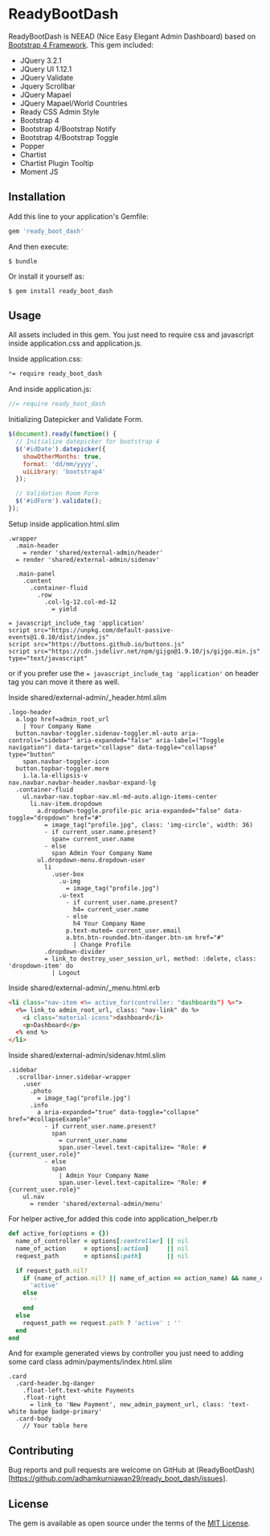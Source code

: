 # ReadyBootDash

ReadyBootDash is NEEAD (Nice Easy Elegant Admin Dashboard) based on [Bootstrap 4 Framework](https://getbootstrap.com/). This gem included:

* JQuery 3.2.1
* JQuery UI 1.12.1
* JQuery Validate
* Jquery Scrollbar
* JQuery Mapael
* JQuery Mapael/World Countries
* Ready CSS Admin Style
* Bootstrap 4
* Bootstrap 4/Bootstrap Notify
* Bootstrap 4/Bootstrap Toggle
* Popper
* Chartist
* Chartist Plugin Tooltip
* Moment JS

## Installation

Add this line to your application's Gemfile:

```ruby
gem 'ready_boot_dash'
```

And then execute:

    $ bundle

Or install it yourself as:

    $ gem install ready_boot_dash

## Usage

All assets included in this gem. You just need to require css and javascript inside application.css and application.js.

Inside application.css:

```css
*= require ready_boot_dash
```

And inside application.js:

```javascript
//= require ready_boot_dash
```

Initializing Datepicker and Validate Form.

```javascript
$(document).ready(function() {
  // Initialize datepicker for bootstrap 4
  $('#idDate').datepicker({
    showOtherMonths: true,
    format: 'dd/mm/yyyy',
    uiLibrary: 'bootstrap4'
  });

  // Validation Room Form
  $('#idForm').validate();
});
```

Setup inside application.html.slim

```
.wrapper
  .main-header
    = render 'shared/external-admin/header'
  = render 'shared/external-admin/sidenav'

  .main-panel
    .content
      .container-fluid
        .row
          .col-lg-12.col-md-12
            = yield

= javascript_include_tag 'application'
script src="https://unpkg.com/default-passive-events@1.0.10/dist/index.js"
script src="https://buttons.github.io/buttons.js"
script src="https://cdn.jsdelivr.net/npm/gijgo@1.9.10/js/gijgo.min.js" type="text/javascript"
```

or if you prefer use the ```= javascript_include_tag 'application'``` on header tag you can move it there as well.

Inside shared/external-admin/_header.html.slim

```
.logo-header
  a.logo href=admin_root_url
    | Your Company Name
  button.navbar-toggler.sidenav-toggler.ml-auto aria-controls="sidebar" aria-expanded="false" aria-label=("Toggle navigation") data-target="collapse" data-toggle="collapse" type="button"
    span.navbar-toggler-icon
  button.topbar-toggler.more
    i.la.la-ellipsis-v
nav.navbar.navbar-header.navbar-expand-lg
  .container-fluid
    ul.navbar-nav.topbar-nav.ml-md-auto.align-items-center
      li.nav-item.dropdown
        a.dropdown-toggle.profile-pic aria-expanded="false" data-toggle="dropdown" href="#"
          = image_tag("profile.jpg", class: 'img-circle', width: 36)
          - if current_user.name.present?
            span= current_user.name
          - else
            span Admin Your Company Name
        ul.dropdown-menu.dropdown-user
          li
            .user-box
              .u-img
                = image_tag("profile.jpg")
              .u-text
                - if current_user.name.present?
                  h4= current_user.name
                - else
                  h4 Your Company Name
                p.text-muted= current_user.email
                a.btn.btn-rounded.btn-danger.btn-sm href="#"
                  | Change Profile
          .dropdown-divider
          = link_to destroy_user_session_url, method: :delete, class: 'dropdown-item' do
            | Logout
```

Inside shared/external-admin/_menu.html.erb

```html
<li class="nav-item <%= active_for(controller: "dashboards") %>">
  <%= link_to admin_root_url, class: "nav-link" do %>
    <i class="material-icons">dashboard</i>
    <p>Dashboard</p>
  <% end %>
</li>
```

Inside shared/external-admin/sidenav.html.slim
```
.sidebar
  .scrollbar-inner.sidebar-wrapper
    .user
      .photo
        = image_tag("profile.jpg")
      .info
        a aria-expanded="true" data-toggle="collapse" href="#collapseExample"
          - if current_user.name.present?
            span
              = current_user.name
              span.user-level.text-capitalize= "Role: #{current_user.role}"
          - else
            span
              | Admin Your Company Name
              span.user-level.text-capitalize= "Role: #{current_user.role}"
    ul.nav
      = render 'shared/external-admin/menu'
```

For helper active_for added this code into application_helper.rb

```ruby
def active_for(options = {})
  name_of_controller = options[:controller] || nil
  name_of_action     = options[:action]     || nil
  request_path       = options[:path]       || nil

  if request_path.nil?
    if (name_of_action.nil? || name_of_action == action_name) && name_of_controller == controller_name
      'active'
    else
      ''
    end
  else
    request_path == request.path ? 'active' : ''
  end
end
```

And for example generated views by controller you just need to adding some card class admin/payments/index.html.slim

```
.card
  .card-header.bg-danger
    .float-left.text-white Payments
    .float-right
      = link_to 'New Payment', new_admin_payment_url, class: 'text-white badge badge-primary'
  .card-body
    // Your table here
```

## Contributing

Bug reports and pull requests are welcome on GitHub at (ReadyBootDash)[https://github.com/adhamkurniawan29/ready_boot_dash/issues].

## License

The gem is available as open source under the terms of the [MIT License](https://opensource.org/licenses/MIT).